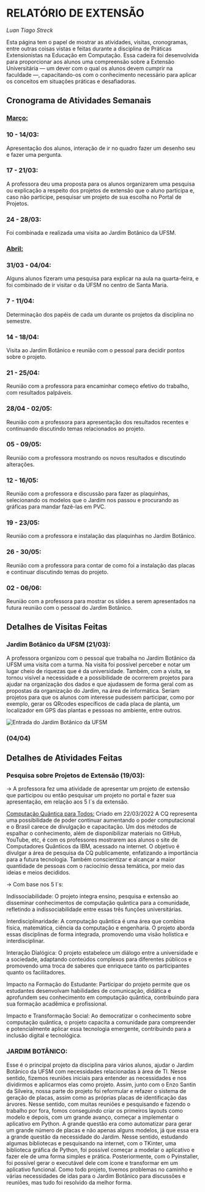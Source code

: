 
# RELATÓRIO DE EXTENSÃO
*Luan Tiago Streck*

Esta página tem o papel de mostrar as atividades, visitas, cronogramas, entre outras coisas vistas e feitas durante a disciplina de Práticas Extensionistas na Educação em Computação. Essa cadeira foi desenvolvida para proporcionar aos alunos uma compreensão sobre a Extensão Universitária — um dever com o qual os alunos devem cumprir na faculdade —, capacitando-os com o conhecimento necessário para aplicar os conceitos em situações práticas e desafiadoras.

## Cronograma de Atividades Semanais
### <ins>Março:</ins>
### 10 - 14/03: 
Apresentação dos alunos, interação de ir no quadro fazer um desenho seu e fazer uma pergunta.

### 17 - 21/03:
A professora deu uma proposta para os alunos organizarem uma pesquisa ou explicação a respeito dos projetos de extensão que o aluno participa e, caso não participe, pesquisar um projeto de sua escolha no Portal de Projetos.

### 24 - 28/03:
Foi combinada e realizada uma visita ao Jardim Botânico da UFSM.
### <ins>Abril:</ins>
### 31/03 - 04/04:
 Alguns alunos fizeram uma pesquisa para explicar na aula na quarta-feira, e foi combinado de ir visitar o da UFSM no centro de Santa Maria.
### 7 - 11/04:
 Determinação dos papéis de cada um durante os projetos da disciplina no semestre.
### 14 - 18/04: 
 Visita ao Jardim Botânico e reunião com o pessoal para decidir pontos sobre o projeto.
### 21 - 25/04: 
 Reunião com a professora para encaminhar começo efetivo do trabalho, com resultados palpáveis.
 ### 28/04 - 02/05: 
 Reunião com a professora para apresentação dos resultados recentes e continuando discutindo temas relacionados ao projeto.
 ### 05 - 09/05: 
 Reunião com a professora mostrando os novos resultados e discutindo alterações.
 ### 12 - 16/05: 
 Reunião com a professora e discussão para fazer as plaquinhas, selecionando os modelos que o Jardim nos passou e procurando as gráficas para mandar fazê-las em PVC.
 ### 19 - 23/05: 
 Reunião com a professora e instalação das plaquinhas no Jardim Botânico.
 ### 26 - 30/05: 
 Reunião com a professora para contar de como foi a instalação das placas e continuar discutindo temas do projeto.
 ### 02 - 06/06: 
 Reunião com a professora para mostrar os slides a serem apresentados na futura reunião com o pessoal do Jardim Botânico.
## Detalhes de Visitas Feitas
### Jardim Botânico da UFSM (21/03):
A professora organizou com o pessoal que trabalha no Jardim Botânico da UFSM uma visita com a turma. Na visita foi possível perceber e notar um lugar cheio de riquezas que é da universidade. Também, com a visita,  se tornou visível a necessidade e a possibilidade de ocorrerem projetos para ajudar na organização dos dados e que ajudassem de forma geral com as propostas da organização do Jardim, na área de informática. Seriam projetos para que os alunos com interesse pudessem participar, como por exemplo, gerar os QRcodes específicos de cada placa de planta, um localizador em GPS das plantas e pessoas no ambiente, entre outros.

![Entrada do Jardim Botânico da UFSM](https://www.google.com/url?sa=i&url=https%3A%2F%2Fwww.radiopampa.com.br%2Fjardim-botanico-da-universidade-federal-de-santa-maria-oferece-oficinas-virtuais-de-educacao-socioambiental-para-escolas%2F&psig=AOvVaw14EeTP66Y0FSltGVITHTK4&ust=1743790972347000&source=images&cd=vfe&opi=89978449&ved=0CBUQjRxqFwoTCPD3oN69vIwDFQAAAAAdAAAAABAR)

### (04/04)

## Detalhes de Atividades Feitas
### Pesquisa sobre Projetos de Extensão (19/03):
-> A professora fez uma atividade de apresentar um projeto de extensão que participou ou então pesquisar um projeto no portal e fazer sua apresentação, em relação aos 5 I´s da extensão.

<ins>Computação Quântica para Todos:</ins>
Criado em 22/03/2022
A CQ representa uma possibilidade de poder continuar aumentando o poder computacional e o Brasil carece de divulgação e capacitação.
Um dos métodos de espalhar o conhecimento, além de disponibilizar materiais no GitHub, YouTube, etc, é com os professores mostrarem aos alunos o site de Computadores Quânticos da IBM, acessado na internet.
O objetivo é divulgar a área de pesquisa da CQ publicamente, enfatizando a importância para a futura tecnologia. Também conscientizar e alcançar a maior quantidade de pessoas com o raciocínio dessa temática, por meio das ideias e meios decididos.

-> Com base nos 5 I´s:

Indissociabilidade:
O projeto integra ensino, pesquisa e extensão ao disseminar conhecimentos de computação quântica para a comunidade, refletindo a indissociabilidade entre essas três funções universitárias.

Interdisciplinaridade:
A computação quântica é uma área que combina física, matemática, ciência da computação e engenharia. O projeto aborda essas disciplinas de forma integrada, promovendo uma visão holística e interdisciplinar.

Interação Dialógica:
O projeto estabelece um diálogo entre a universidade e a sociedade, adaptando conteúdos complexos para diferentes públicos e promovendo uma troca de saberes que enriquece tanto os participantes quanto os facilitadores.

Impacto na Formação do Estudante:
Participar do projeto permite que os estudantes desenvolvam habilidades de comunicação, didática e aprofundem seu conhecimento em computação quântica, contribuindo para sua formação acadêmica e profissional.

Impacto e Transformação Social:
Ao democratizar o conhecimento sobre computação quântica, o projeto capacita a comunidade para compreender e potencialmente aplicar essa tecnologia emergente, contribuindo para a inclusão digital e tecnológica.

### JARDIM BOTÂNICO:
 Esse é o principal projeto da disciplina para vários alunos, ajudar o Jardim Botânico da UFSM com necessidades relacionadas à área de TI. Nesse sentido, fizemos reuniões iniciais para entender as necessidades e nos dividirmos e aplicarmos elas como projeto.
 Assim, junto com o Enzo Santin da Silveira, nossa parte do projeto foi reformular e refazer o sistema de geração de placas, assim como as próprias placas de identificação das árvores.
 Nesse sentido, com muitas reuniões e pesquisando e fazendo o trabalho por fora, fomos conseguindo criar os primeiros layouts como modelo e depois, com um grande avanço, começar a implementar o aplicativo em Python. 
 A grande questão era como automatizar para gerar um grande número de placas e não apenas alguns modelos, já que essa era a grande questão da necessidade do Jardim. Nesse sentido, estudando algumas bibliotecas e pesquisando na internet, com o TKinter, uma biblioteca gráfica de Python, foi possível começar a modelar o aplicativo e fazer ele de uma forma simples e prática. Posteriormente, com o Pyinstaller, foi possível gerar o executável dele com ícone e transformar em um aplicativo funcional.
 Como todo projeto, tivemos problemas no caminho e várias necessidades de idas para o Jardim Botânico para discussões e reuniões, mas tudo foi resolvido da melhor forma.

